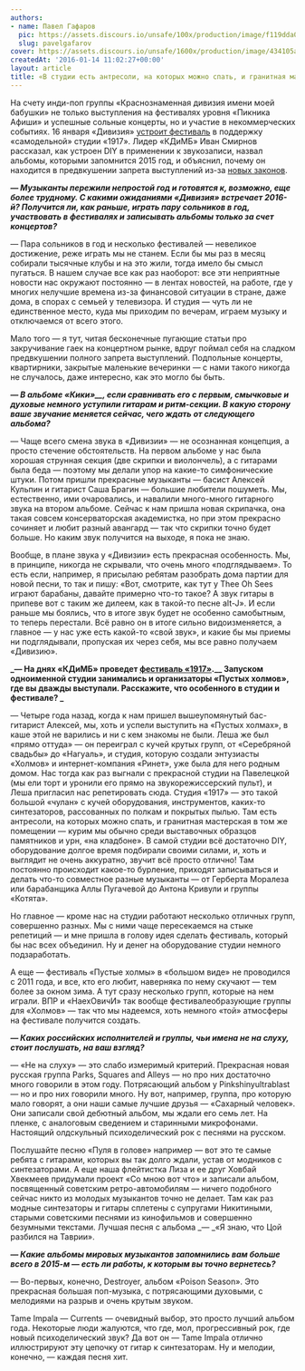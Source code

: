 ```yaml
---
authors:
- name: Павел Гафаров
  pic: https://assets.discours.io/unsafe/100x/production/image/f119dda0-90d8-11e8-a560-8fb4ec62d69b.jpeg
  slug: pavelgafarov
cover: https://assets.discours.io/unsafe/1600x/production/image/434105a0-90e7-11e8-b664-798ed379bf02.jpeg
createdAt: '2016-01-14 11:02:27+00:00'
layout: article
title: «В студии есть антресоли, на которых можно спать, и гранитная мастерская»
---
```


На счету инди-поп группы «Краснознаменная дивизия имени моей бабушки» не только выступления на фестивалях уровня «Пикника Афиши» и успешные сольные концерты, но и участие в некоммерческих событиях. 16 января «Дивизия» [устроит фестиваль](http://teatrclub.com/16-01-2016-1700-1917-fest-vpr-kdimb-naexovichitaki-danevgen/) в поддержку «самодельной» студии «1917». Лидер «КДиМБ» Иван Смирнов рассказал, как устроен DIY в применении к звукозаписи, назвал альбомы, которыми запомнится 2015 год, и объяснил, почему он находится в предвкушении запрета выступлений из-за [новых законов](http://www.rbc.ru/technology_and_media/24/12/2015/567c12c49a7947c3e3fde99f).

_**— Музыканты пережили непростой год и готовятся к, возможно, еще более трудному. С какими ожиданиями «Дивизия» встречает 2016-й? Получится ли, как раньше, играть пару сольников в год, участвовать в фестивалях и записывать альбомы только за счет концертов?**_

— Пара сольников в год и несколько фестивалей — невеликое достижение, реже играть мы не станем. Если бы мы раз в месяц собирали тысячные клубы и на это жили, тогда имело бы смысл пугаться. В нашем случае все как раз наоборот: все эти неприятные новости нас окружают постоянно — в лентах новостей, на работе, где у многих нелучшие времена из-за финансовой ситуации в стране, даже дома, в спорах с семьей у телевизора. И студия — чуть ли не единственное место, куда мы приходим по вечерам, играем музыку и отключаемся от всего этого.

Мало того — я тут, читая бесконечные пугающие статьи про закручивание гаек на концертном рынке, вдруг поймал себя на сладком предвкушении полного запрета выступлений. Подпольные концерты, квартирники, закрытые маленькие вечеринки — с нами такого никогда не случалось, даже интересно, как это могло бы быть.

**_— В альбоме «Кики»__, если сравнивать его с первым, смычковые и духовые немного уступили гитарам и ритм-секции. В какую сторону ваше звучание меняется сейчас, чего ждать от следующего альбома?_**

— Чаще всего смена звука в «Дивизии» — не осознанная концепция, а просто стечение обстоятельств. На первом альбоме у нас была хорошая струнная секция (две скрипки и виолончель), а с гитарами была беда — поэтому мы делали упор на какие-то симфонические штуки. Потом пришли прекрасные музыканты — басист Алексей Кульпин и гитарист Саша Брагин — большие любители пошуметь. Мы, естественно, ими очаровались, и навалили много-много гитарного звука на втором альбоме. Сейчас к нам пришла новая скрипачка, она такая совсем консерваторская академистка, но при этом прекрасно сочиняет и любит разный авангард — так что скрипки точно будет больше. Но каким звук получится на выходе, я пока не знаю.

Вообще, в плане звука у «Дивизии» есть прекрасная особенность. Мы, в принципе, никогда не скрывали, что очень много «подглядываем». То есть если, например, я присылаю ребятам разобрать дома партии для новой песни, то так и пишу: «Вот, смотрите, как тут у Thee Oh Sees играют барабаны, давайте примерно что-то такое? А звук гитары в припеве вот с таким же дилеем, как в такой-то песне alt-J». И если раньше мы боялись, что в итоге звук будет не особенно самобытным, то теперь перестали. Всё равно он в итоге сильно видоизменяется, а главное — у нас уже есть какой-то «свой звук», и какие бы мы приемы ни подглядывали, пропуская их через себя, мы все равно получаем «Дивизию».

**_— На днях «КДиМБ» проведет __﻿__[фестиваль «1917»](http://teatrclub.com/16-01-2016-1700-1917-fest-vpr-kdimb-naexovichitaki-danevgen/)__﻿__.__ Запуском одноименной студии занимались и организаторы «Пустых холмов», где вы дважды выступали. Расскажите, что особенного в студии и фестивале? _**

— Четыре года назад, когда к нам пришел вышеупомянутый бас-гитарист Алексей, мы, хоть и успели выступить на «Пустых холмах», в каше этой не варились и ни с кем знакомы не были. Леша же был «прямо оттуда» — он переиграл с кучей крутых групп, от «Серебряной свадьбы» до «Нагуаль», и студия, которую создали энтузиасты «Холмов» и интернет-компания «Ринет», уже была для него родным домом. Нас тогда как раз выгнали с прекрасной студии на Павелецкой (мы ели торт и уронили его прямо на звукорежиссерский пульт), и Леша пригласил нас репетировать сюда. Студия «1917» — это такой большой «чулан» с кучей оборудования, инструментов, каких-то синтезаторов, рассованных по полкам и покрытых пылью. Там есть антресоли, на которых можно спать, и гранитная мастерская в том же помещении — курим мы обычно среди выставочных образцов памятников и урн, «на кладбоне». В самой студии всё достаточно DIY, оборудование долгое время подбирали своими силами, и, хоть и выглядит не очень аккуратно, звучит всё просто отлично! Там постоянно происходит какое-то бурление, приходят записываться и делать что-то совместное разные музыканты — от Герберта Моралеза или барабанщика Аллы Пугачевой до Антона Кривули и группы «Котята».

Но главное — кроме нас на студии работают несколько отличных групп, совершенно разных. Мы с ними чаще пересекаемся на стыке репетиций — и мне пришла в голову идея сделать фестиваль, который бы нас всех объединил. Ну и денег на оборудование студии немного подзаработать. 

А еще — фестиваль «Пустые холмы» в «большом виде» не проводился с 2011 года, и все, кто его любит, наверняка по нему скучают — тем более за окном зима. А тут сразу несколько групп, которые на нем играли. ВПР и «НаехОвичИ» так вообще фестивалеобразующие группы для «Холмов» — так что мы надеемся, хоть немного «той» атмосферы на фестивале получится создать. 

_**— Каких российских исполнителей и группы, чьи имена не на слуху, стоит послушать, на ваш взгляд?**_

— «Не на слуху» — это слабо измеримый критерий. Прекрасная новая русская группа Parks, Squares and Alleys — но про них достаточно много говорили в этом году. Потрясающий альбом у Pinkshinyultrablast — но и про них говорили много. Ну вот, например, группа, про которую мало говорят, а они наши самые лучшие друзья — «Сахарный человек». Они записали свой дебютный альбом, мы ждали его семь лет. На пленке, с аналоговым сведением и старинными микрофонами. Настоящий олдскульный психоделический рок с песнями на русском. 

Послушайте песню «Пуля в голове» например — вот это те самые ребята с гитарами, которых вы так долго ждали, устав от модников с синтезаторами. А еще наша флейтистка Лиза и ее друг Ховбай Хвекмеев придумали проект «Со мною вот что» и записали альбом, посвященный советским ретро-автомобилям — ничего подобного сейчас никто из молодых музыкантов точно не делает. Там как раз модные синтезаторы и гитары сплетены с супругами Никитиными, старыми советскими песнями из кинофильмов и совершенно безумными текстами. Лучшая песня с альбома _— _«Я знаю, что Цой разбился на Таврии».

_**— Какие альбомы мировых музыкантов запомнились вам больше всего в 2015-м — есть ли работы, к которым вы точно вернетесь?**_

_—_ Во-первых, конечно, Destroyer, альбом «Poison Season». Это прекрасная большая поп-музыка, с потрясающими духовыми, с мелодиями на разрыв и очень крутым звуком.

Tame Impala — Currents — очевидный выбор, это просто лучший альбом года. Некоторые люди жалуются, что где, мол, прогрессивный рок, где новый психоделический звук? Да вот он — Tame Impala отлично иллюстрируют эту цепочку от гитар к синтезаторам. Ну и мелодии, конечно, — каждая песня хит.